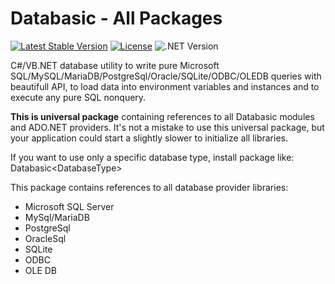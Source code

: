 # Databasic - All Packages

[![Latest Stable Version](https://img.shields.io/badge/Stable-v1.2.4-brightgreen.svg?style=plastic)](https://github.com/databasic-net/databasic-core/releases)
[![License](https://img.shields.io/badge/Licence-BSD3-brightgreen.svg?style=plastic)](https://raw.githubusercontent.com/databasic-net/databasic-core/master/LICENCE.md)
![.NET Version](https://img.shields.io/badge/.NET->=4.0-brightgreen.svg?style=plastic)

C#/VB.NET database utility to write pure Microsoft SQL/MySQL/MariaDB/PostgreSql/Oracle/SQLite/ODBC/OLEDB queries with beautifull API, to load data into environment variables and instances and to execute any pure SQL nonquery.

**This is universal package** containing references to all Databasic modules and ADO.NET providers.
It's not a mistake to use this universal package, but your application could start a slightly slower to initialize all libraries.

If you want to use only a specific database type, install package like: Databasic&#60;DatabaseType&#62;
      
This package contains references to all database provider libraries:
- Microsoft SQL Server
- MySql/MariaDB
- PostgreSql
- OracleSql
- SQLite
- ODBC
- OLE DB
